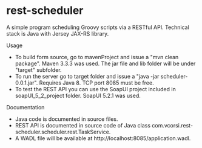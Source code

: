 # rest-scheduler

A simple program scheduling Groovy scripts via a RESTful API. 
Technical stack is Java with Jersey JAX-RS library.

Usage
  - To build form source, go to mavenProject and issue a "mvn clean package". Maven 3.3.3 was used. The jar file and lib folder will be under "target" subfolder.
  - To run the server go to target folder and issue a "java -jar scheduler-0.0.1.jar". Requires Java 8. TCP port 8085 must be free. 
  - To test the REST API you can use the SoapUI project included in soapUI_5_2_project folder. SoapUI 5.2.1 was used.
  
 Documentation
  - Java code is documented in source files.
  - REST API is documented in source code of Java class com.vcorsi.rest-scheduler.scheduler.rest.TaskService.
  - A WADL file will be available at http://localhost:8085/application.wadl.

